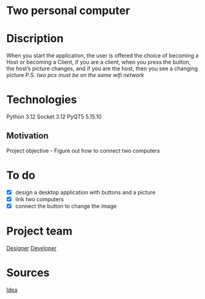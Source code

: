 # Two personal computer

# Discription 
When you start the application, the user is offered the choice of becoming a Host or becoming a Client, if you are a client, when you press the button, the host’s picture changes, and if you are the host, then you see a changing picture
P.S. *two pcs must be on the same wifi network*

# Technologies
Python 3.12
Socket 3.12
PyQT5 5.15.10

## Motivation
Project objective - Figure out how to connect two computers

# To do
- [x] design a desktop application with buttons and a picture
- [x] link two computers
- [x] connect the button to change the image

# Project team
[Designer](https://github.com/abbeswrld)
[Developer](https://github.com/yshelev)

# Sources
[Idea](https://metanit.com/python/network/1.2.php)





